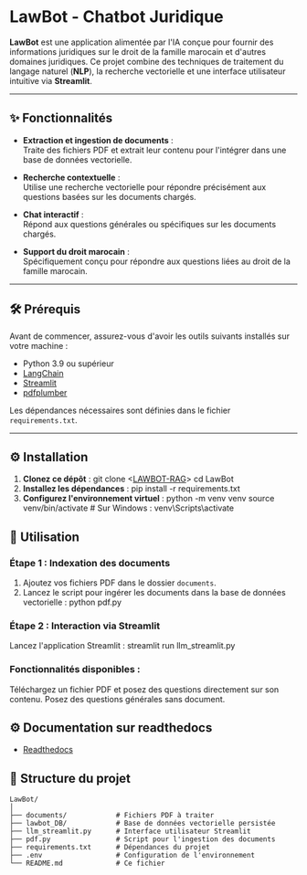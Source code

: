 # LawBot - Chatbot Juridique

**LawBot** est une application alimentée par l'IA conçue pour fournir des informations juridiques sur le droit de la famille marocain et d'autres domaines juridiques. Ce projet combine des techniques de traitement du langage naturel (**NLP**), la recherche vectorielle et une interface utilisateur intuitive via **Streamlit**.

---

## ✨ Fonctionnalités

- **Extraction et ingestion de documents** :  
  Traite des fichiers PDF et extrait leur contenu pour l'intégrer dans une base de données vectorielle.
  
- **Recherche contextuelle** :  
  Utilise une recherche vectorielle pour répondre précisément aux questions basées sur les documents chargés.
  
- **Chat interactif** :  
  Répond aux questions générales ou spécifiques sur les documents chargés.
  
- **Support du droit marocain** :  
  Spécifiquement conçu pour répondre aux questions liées au droit de la famille marocain.

---

## 🛠️ Prérequis

Avant de commencer, assurez-vous d'avoir les outils suivants installés sur votre machine :

- Python 3.9 ou supérieur
- [LangChain](https://docs.langchain.com/)
- [Streamlit](https://streamlit.io/)
- [pdfplumber](https://github.com/jsvine/pdfplumber)

Les dépendances nécessaires sont définies dans le fichier `requirements.txt`.

---

## ⚙️ Installation

1. **Clonez ce dépôt** :
   git clone <[LAWBOT-RAG](https://github.com/TRIBAK-Mohamed/LAWBOT-RAG.git)>
   cd LawBot
2. **Installez les dépendances** :
   pip install -r requirements.txt
3. **Configurez l'environnement virtuel** :
python -m venv venv
source venv/bin/activate  # Sur Windows : venv\Scripts\activate
## 🚀 Utilisation

### Étape 1 : Indexation des documents
1. Ajoutez vos fichiers PDF dans le dossier `documents`.
2. Lancez le script pour ingérer les documents dans la base de données vectorielle :
   python pdf.py
### Étape 2 : Interaction via Streamlit
Lancez l'application Streamlit :
   streamlit run llm_streamlit.py
### Fonctionnalités disponibles :
Téléchargez un fichier PDF et posez des questions directement sur son contenu.
Posez des questions générales sans document.
## ⚙️ Documentation sur readthedocs
- [Readthedocs](https://lawbot-rag.readthedocs.io/en/latest/)


## 📂 Structure du projet
```plaintext
LawBot/
│
├── documents/            # Fichiers PDF à traiter
├── lawbot_DB/            # Base de données vectorielle persistée
├── llm_streamlit.py      # Interface utilisateur Streamlit
├── pdf.py                # Script pour l'ingestion des documents
├── requirements.txt      # Dépendances du projet
├── .env                  # Configuration de l'environnement
└── README.md             # Ce fichier
